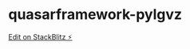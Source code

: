 # quasarframework-pylgvz

[Edit on StackBlitz ⚡️](https://stackblitz.com/edit/quasarframework-pylgvz)